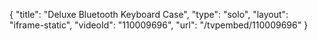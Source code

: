 {
    "title": "Deluxe Bluetooth Keyboard Case",
    "type": "solo",
    "layout": "iframe-static",
    "videoId": "110009696",
    "url": "\/tvpembed\/110009696"
}